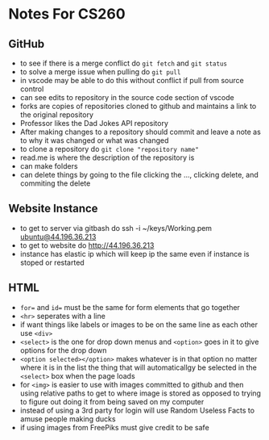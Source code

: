# Notes For CS260
## GitHub
- to see if there is a merge conflict do `git fetch` and `git status`
- to solve a merge issue when pulling do `git pull`
- in vscode may be able to do this without conflict if pull from source control
- can see edits to repository in the source code section of vscode
- forks are copies of repositories cloned to github and maintains a link to the original repository
- Professor likes the Dad Jokes API repository
- After making changes to a repository should commit and leave a note as to why it was changed or what was changed
- to clone a repository do `git clone "repository name"`
- read.me is where the description of the repository is
- can make folders
- can delete things by going to the file clicking the ..., clicking delete, and commiting the delete

## Website Instance
- to get to server via gitbash do ssh -i ~/keys/Working.pem ubuntu@44.196.36.213
- to get to website do http://44.196.36.213
- instance has elastic ip which will keep ip the same even if instance is stoped or restarted

## HTML
- `for=` and `id=` must be the same for form elements that go together
- `<hr>` seperates with a line
- if want things like labels or images to be on the same line as each other use `<div>`
- `<select>` is the one for drop down menus and `<option>` goes in it to give options for the drop down
- `<option selected></option>` makes whatever is in that option no matter where it is in the list the thing that will automaticallgy be selected in the `<select>` box when the page loads
- for `<img>` is easier to use with images committed to github and then using relative paths to get to where image is stored as opposed to trying to figure out doing it from being saved on my computer
- instead of using a 3rd party for login will use Random Useless Facts to amuse people making ducks
- if using images from FreePiks must give credit to be safe


